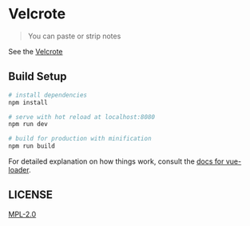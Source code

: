 # Velcrote

> You can paste or strip notes

See the [Velcrote](https://kekemoto.github.io/velcrote/)

## Build Setup

``` bash
# install dependencies
npm install

# serve with hot reload at localhost:8080
npm run dev

# build for production with minification
npm run build
```

For detailed explanation on how things work, consult the [docs for vue-loader](http://vuejs.github.io/vue-loader).

## LICENSE
[MPL-2.0](./LICENSE)